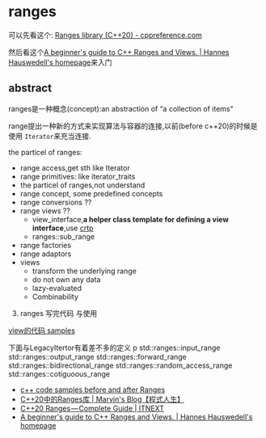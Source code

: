 ranges
===========

可以先看这个: [Ranges library (C++20) - cppreference.com](https://en.cppreference.com/w/cpp/ranges)

然后看这个[A beginner's guide to C++ Ranges and Views. | Hannes Hauswedell's homepage](https://hannes.hauswedell.net/post/2019/11/30/range_intro/)来入门

## abstract

ranges是一种概念(concept):an abstraction of “a collection of items”

range提出一种新的方式来实现算法与容器的连接,以前(before c++20)的时候是使用
`Iterator`来充当连接.


the particel of ranges:

- range access,get sth like Iterator
- range primitives: like iterator_traits
- the particel of ranges,not understand
- range concept, some predefined concepts
- range conversions ??
- range views ??
  - view_interface,**a helper class template for defining a view interface**,use [crtp](https://en.cppreference.com/w/cpp/language/crtp)
  - ranges::sub_range
- range factories
- range adaptors
- views
  - transform the underlying range
  - do not own any data
  - lazy-evaluated
  - Combinability



3. ranges 写完代码 与使用

[view的代码 samples](https://github.com/rbookr/cpp-hub/tree/master/cpp20/ranges/code)

下面与LegacyItertor有着差不多的定义
p
std::ranges::input_range
std::ranges::output_range
std::ranges::forward_range
std::ranges::bidirectional_range
std::ranges::random_access_range
std::ranges::cotiguoous_range

- [c++ code samples before and after Ranges](https://mariusbancila.ro/blog/2019/01/20/cpp-code-samples-before-and-after-ranges/)
- [C++20中的Ranges库 | Marvin's Blog【程式人生】](https://marvinsblog.net/post/2020-11-30-cpp-20-ranges/)
- [C++20 Ranges — Complete Guide | ITNEXT](https://itnext.io/c-20-ranges-complete-guide-4d26e3511db0)
- [A beginner's guide to C++ Ranges and Views. | Hannes Hauswedell's homepage](https://hannes.hauswedell.net/post/2019/11/30/range_intro/)
